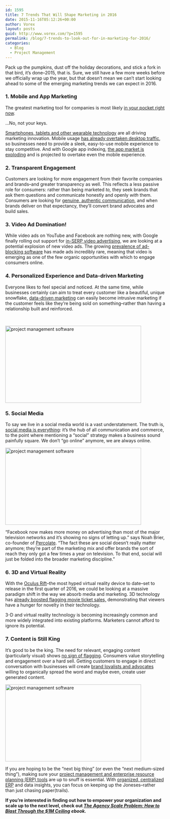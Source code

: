 ```yaml
---
id: 1595
title: 7 Trends That Will Shape Marketing in 2016
date: 2015-11-16T05:12:26+00:00
author: Vorex
layout: posts
guid: http://www.vorex.com/?p=1595
permalink: /blog/7-trends-to-look-out-for-in-marketing-for-2016/
categories:
  - Blog
  - Project Management
---
```

Pack up the pumpkins, dust off the holiday decorations, and stick a fork in that bird, it&#8217;s done&#8211;2015, that is. Sure, we still have a few more weeks before we officially wrap up the year, but that doesn&#8217;t mean we can&#8217;t start looking ahead to some of the emerging marketing trends we can expect in 2016.<!--more-->

### 1. Mobile and App Marketing

The greatest marketing tool for companies is most likely [in your pocket right now](http://www.vorex.com/productivity-anywhere-any-time-with-vorexs-new-business-management-mobile-app/).

&#8230;No, not your keys.

<a href="http://www.forbes.com/sites/danielnewman/2015/04/14/10-top-trends-driving-the-future-of-marketing/" target="_blank">Smartphones, tablets and other wearable technology</a> are all driving marketing innovation. Mobile usage <a href="http://adwords.blogspot.com/2015/05/building-for-next-moment.html" target="_blank">has already overtaken desktop traffic</a>, so businesses need to provide a sleek, easy-to-use mobile experience to stay competitive. And with Google app indexing, <a href="http://www.forbes.com/sites/jaysondemers/2015/09/29/the-top-7-online-marketing-trends-that-will-dominate-2016/" target="_blank">the app market is exploding</a> and is projected to overtake even the mobile experience.

### 2. Transparent Engagement

Customers are looking for more engagement from their favorite companies and brands&#8211;and greater transparency as well. This reflects a less passive role for consumers: rather than being marketed _to,_ they seek brands that ask them questions and communicate honestly and openly _with_ them. Consumers are looking for <a href="http://www.fastcocreate.com/3043109/sector-forecasting/25-predictions-for-what-marketing-will-look-like-in-2020" target="_blank">genuine, authentic communication</a>, and when brands deliver on that expectancy, they&#8217;ll convert brand advocates and build sales.

### 3. Video Ad Domination!

While video ads on YouTube and Facebook are nothing new, with Google finally rolling out support for <a href="http://www.forbes.com/sites/jaysondemers/2015/09/25/are-video-ads-coming-to-google-search-results/" target="_blank">in-SERP video advertising</a>, we are looking at a potential explosion of new video ads. The growing <a href="http://www.forbes.com/sites/valleyvoices/2015/09/23/ad-blocking-a-primer/" target="_blank">prevalence of ad-blocking software</a> has made ads incredibly rare, meaning that video is emerging as one of the few organic opportunities with which to engage consumers online.

### 4. Personalized Experience and Data-driven Marketing

Everyone likes to feel special and noticed. At the same time, while businesses certainly can aim to treat every customer like a beautiful, unique snowflake, <a href="http://www.vorex.com/supercharging-business-insights-with-online-project-management-erp/" target="_blank">data-driven marketing</a> can easily become intrusive marketing if the customer feels like they&#8217;re being sold on something&#8211;rather than having a relationship built and reinforced.

&nbsp;

<img class="aligncenter" src="https://media.giphy.com/media/n4GnKL68ol0ty/giphy.gif" alt="project management software" width="428" height="242" />

### 5. Social Media

To say we live in a social media world is a vast understatement. The truth is, <a href="http://www.vorex.com/38-tips-for-using-social-media-to-grow-your-business/" target="_blank">social media is everything</a>: it&#8217;s the hub of all communication and commerce, to the point where mentioning a &#8220;social&#8221; strategy makes a business sound painfully square. We don&#8217;t &#8220;go online&#8221; anymore, we are always online.

<img class="aligncenter" src="http://socialmarketbuzz.com/wp-content/uploads/2013/03/social-media-meme.jpg" alt="project management software" width="428" height="242" />

&#8220;Facebook now makes more money on advertising than most of the major television networks and it&#8217;s showing no signs of letting up.&#8221; says Noah Brier, co-founder of <a href="http://www.fastcocreate.com/3043109/sector-forecasting/25-predictions-for-what-marketing-will-look-like-in-2020" target="_blank">Percolate</a>. &#8220;The fact these are social doesn&#8217;t really matter anymore; they&#8217;re part of the marketing mix and offer brands the sort of reach they only got a few times a year on television. To that end, social will just be folded into the broader marketing discipline.&#8221;

### 6. 3D and Virtual Reality

With the <a href="https://www.oculus.com/en-us/" target="_blank">Oculus Rift</a>&#8211;the most hyped virtual reality device to date&#8211;set to release in the first quarter of 2016, we could be looking at a massive paradigm shift in the way we absorb media and marketing. 3D technology has <a href="http://www.forbes.com/sites/markhughes/2014/11/16/why-3d-will-dominate-cinema-in-the-future/" target="_blank">already boosted flagging movie ticket sales,</a> demonstrating that viewers have a hunger for novelty in their technology.

3-D and virtual reality technology is becoming increasingly common and more widely integrated into existing platforms. Marketers cannot afford to ignore its potential.

### 7. Content is Still King

It&#8217;s good to be the king. The need for relevant, engaging content (particularly visual) shows <a href="http://www.forbes.com/sites/danielnewman/2015/11/03/the-top-10-marketing-trends-that-will-define-2016/2/" target="_blank">no sign of flagging</a>. Consumers value storytelling and engagement over a hard sell. Getting customers to engage in direct conversation with businesses will create <a href="http://millennialceo.com/branding/branding-evolution-earning-readership-owned-media/" target="_blank">brand loyalists and advocates</a> willing to organically spread the word and maybe even, create user generated content.

<img class="aligncenter" src="https://media.giphy.com/media/uqamsEc5cm3qU/giphy.gif" alt="project management software" width="428" height="242" />

If you are hoping to be the &#8220;next big thing&#8221; (or even the &#8220;next medium-sized thing&#8221;), making sure your [project management and enterprise resource planning (ERP) tools](http://www.vorex.com/product/online-project-management/) are up to snuff is essential. With [organized, centralized ERP](http://www.vorex.com/characteristics-of-a-modern-erp/) and data insights, you can focus on keeping up the Joneses&#8211;rather than just chasing paper(trails).

**If you&#8217;re interested in finding out how to empower your organization and scale up to the next level, check out _[The Agency Scale Problem: How to Blast Through the $1M Ceiling](http://vorex.hs-sites.com/agency-scale-ebook?__hstc=100746398.b2843db0333d5242d1d7cad84e1e93d1.1428948442272.1446761301109.1446766390782.96&__hssc=100746398.2.1446766390782&__hsfp=2110192248) ebook._**
